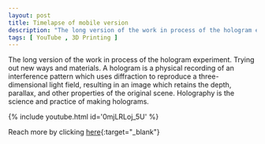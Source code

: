 ```yaml
---
layout: post
title: Timelapse of mobile version
description: "The long version of the work in process of the hologram experiment"
tags: [ YouTube , 3D Printing ]
---
```


The long version of the work in process of the hologram experiment. Trying out new ways and materials. A hologram is a physical recording of an interference pattern which uses diffraction to reproduce a three-dimensional light field, resulting in an image which retains the depth, parallax, and other properties of the original scene. Holography is the science and practice of making holograms.

{% include youtube.html id='0mjLRLoj_5U' %}

Reach more by clicking [here](https://www.youtube.com/channel/UCCoJksLKmc7Kg78z7Y7U4iA){:target="_blank"} 